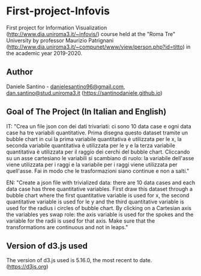 # First-project-Infovis

First project for Information Visualization (http://www.dia.uniroma3.it/~infovis/) course held at the "Roma Tre" University by professor Maurizio Patrignani (http://www.dia.uniroma3.it/~compunet/www/view/person.php?id=titto) in the academic year 2019-2020.

## Author
Daniele Santino - [danielesantino96@gmail.com](mailto:danielesantino96@gmail.com), [dan.santino@stud.uniroma3.it](dan.santino@stud.uniroma3.it) (https://santinodaniele.github.io)

## Goal of The Project (In Italian and English)
IT: "Crea un file json con dei dati trivariati: ci sono 10 data case e ogni
data case ha tre variabili quantitative. Prima disegna questo dataset
tramite un bubble chart in cui la prima variabile quantitativa è
utilizzata per le x, la seconda variabile quantitativa è utilizzata per
le y e la terza variabile quantitativa è utilizzata per il raggio dei
cerchi del bubble chart. Cliccando su un asse cartesiano le variabili si
scambiano di ruolo: la variabile dell'asse viene utilizzata per i raggi
e la variabile per i raggi viene utilizzata per quell'asse. Fai in modo
che le trasformazioni siano continue e non a salti."

EN: "Create a json file with trivialized data: there are 10 data cases and each
data case has three quantitative variables. First draw this dataset
through a bubble chart where the first quantitative variable is
used for x, the second quantitative variable is used for
le y and the third quantitative variable is used for the radius i
circles of bubble chart. By clicking on a Cartesian axis the variables yes
swap role: the axis variable is used for the spokes
and the variable for the radii is used for that axis. Make sure
that the transformations are continuous and not in leaps."

## Version of d3.js used
The version of d3.js used is 5.16.0, the most recent to date. (https://d3js.org)